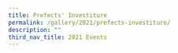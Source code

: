```yaml
---
title: Prefects' Investiture
permalink: /gallery/2021/prefects-investiture/
description: ""
third_nav_title: 2021 Events
---
```

